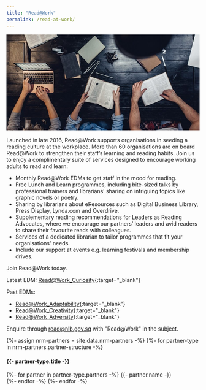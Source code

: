 ```yaml
---
title: "Read@Work"
permalink: /read-at-work/
---
```


![banner read@work](\images\RWFeature-e1560911840942.jpg)

Launched in late 2016, Read@Work supports organisations in seeding a reading culture at the workplace. More than 60 organisations are on board Read@Work to strengthen their staff’s learning and reading habits. Join us to enjoy a complimentary suite of services designed to encourage working adults to read and learn:

* Monthly Read@Work EDMs to get staff in the mood for reading.
* Free Lunch and Learn programmes, including bite-sized talks by professional trainers and librarians’ sharing on intriguing topics like graphic novels or poetry.
* Sharing by librarians about eResources such as Digital Business Library, Press Display, Lynda.com and Overdrive.
* Supplementary reading recommendations for Leaders as Reading Advocates, where we encourage our partners’ leaders and avid readers to share their favourite reads with colleagues.
* Services of a dedicated librarian to tailor programmes that fit your organisations' needs.
* Include our support at events e.g. learning festivals and membership drives.

Join Read@Work today.

Latest EDM: [Read@Work_Curiosity](/edms/Read@Work_Curiosity.pdf){:target="_blank"}

Past EDMs:

* [Read@Work_Adaptability](/edms/Read@Work_Adaptability.pdf){:target="_blank"}
* [Read@Work_Creativity](/edms/Read@Work_Creativity-linkable-PDF.pdf){:target="_blank"}
* [Read@Work_Adversity](/edms/Read@Work_Adversity.pdf){:target="_blank"}

Enquire through <read@nlb.gov.sg> with "Read@Work" in the subject.

{%- assign nrm-partners = site.data.nrm-partners -%}
{%- for partner-type in nrm-partners.partner-structure -%}
	<h4>{{- partner-type.title -}}</h4>
	{%- for partner in partner-type.partners -%}
			{{- partner.name -}}<br/>
	{%- endfor -%}
{%- endfor -%}
